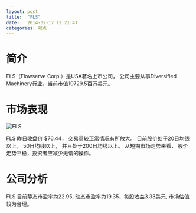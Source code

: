 ```yaml
---
layout: post
title:  "FLS"
date:   2014-02-17 12:21:41
categories: 观点
---
```


# 简介
FLS（Flowserve Corp.）是USA著名上市公司，
公司主要从事Diversified Machinery行业，当前市值10729.5百万美元。

# 市场表现

![FLS](http://finviz.com/chart.ashx?t=FLS&ty=c&ta=1&p=d&s=l)

FLS 昨日收盘价 $76.44，
交易量较正常情况有所放大。
目前股价处于20日均线以上，
50日均线以上，
并且处于200日均线以上。
从短期市场走势来看，
股价走势平稳，投资者应减少无谓的操作。

# 公司分析
FLS 目前静态市盈率为22.95, 动态市盈率为19.35，每股收益3.33美元,
市场估值较为合理。
